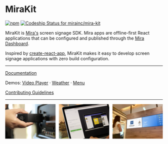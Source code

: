 # MiraKit

[![npm](https://img.shields.io/npm/v/mira-kit.svg)](https://www.npmjs.com/package/mira-kit) [ ![Codeship Status for mirainc/mira-kit](https://app.codeship.com/projects/c58d4e70-9d48-0134-e482-0ad6b5578a26/status?branch=master)](https://app.codeship.com/projects/188612)

MiraKit is [Mira's](https://getmira.com) screen signage SDK. Mira apps are offline-first React applications that can be configured and published through the [Mira Dashboard](https://dash.getmira.com).

Inspired by [create-react-app](https://github.com/facebook/create-react-app), MiraKit makes it easy to develop screen signage applications with zero build configuration.

---

[Documentation](https://mira-kit.getmira.com/)

Demos:
[Video Player](https://mira-kit-video-example.netlify.com) ·
[Weather](https://mira-kit-weather-example.netlify.com) ·
[Menu](https://mira-kit-menu-example.netlify.com)

[Contributing Guidelines](CONTRIBUTING.md)

---

![](mira-steps.png)
